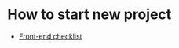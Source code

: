 # How to start new project
* [Front-end checklist](https://github.com/Ilya-Valasiuk/how-to-start/blob/main/front-end/README.md) 
